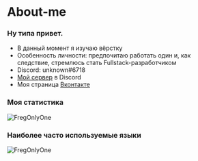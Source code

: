 # About-me

### Ну типа привет.

- В данный момент я изучаю вёрстку
- Особенность личности: предпочитаю работать один и, как следствие, стремлюсь стать Fullstack-разработчиком
- Discord: unknоwn#6718
- <a href="https://discord.gg/KsRVMCxnEB">Мой сервер</a> в Discord
- Моя страница <a href="https://vk.com/1eave_me_alone">Вконтакте</a>
  
### Моя статистика
<p align="left"><img src="https://github-readme-stats.vercel.app/api?username=FregOnlyOne&show_icons=true&theme=tokyonight" alt="FregOnlyOne"/>

### Наиболее часто используемые языки
<p align="left"><img src="https://github-readme-stats.vercel.app/api/top-langs/?username=FregOnlyOne&layout=compact&theme=tokyonight" alt="FregOnlyOne"/>
